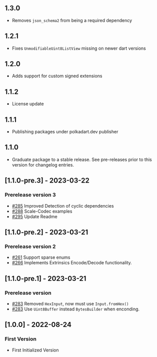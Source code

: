## 1.3.0
- Removes `json_schema2` from being a required dependency

## 1.2.1
- Fixes `UnmodifiableUint8ListView` missing on newer dart versions

## 1.2.0
- Adds support for custom signed extensions

## 1.1.2
- License update

## 1.1.1
 - Publishing packages under polkadart.dev publisher

## 1.1.0
 - Graduate package to a stable release. See pre-releases prior to this version for changelog entries.

## [1.1.0-pre.3] - 2023-03-22

### Prerelease version 3
- [#285](https://github.com/rankanizer/polkadart/pull/285) Improved Detection of cyclic dependencies
- [#288](https://github.com/rankanizer/polkadart/pull/288) Scale-Codec examples
- [#295](https://github.com/rankanizer/polkadart/pull/295) Update Readme

## [1.1.0-pre.2] - 2023-03-21

### Prerelease version 2
- [#261](https://github.com/rankanizer/polkadart/pull/261) Support sparse enums
- [#266](https://github.com/rankanizer/polkadart/pull/266) Implements Extrinsics Encode/Decode functionality.

## [1.1.0-pre.1] - 2023-03-21

### Prerelease version
- [#283](https://github.com/rankanizer/polkadart/pull/283) Removed `HexInput`, now must use `Input.fromHex()`
- [#283](https://github.com/rankanizer/polkadart/pull/283) Use `Uint8Buffer` instead `BytesBuilder` when enconding.

## [1.0.0] - 2022-08-24

### First Version
- First Initialized Version
